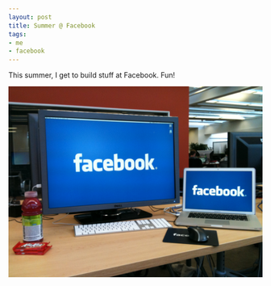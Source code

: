 ```yaml
---
layout: post
title: Summer @ Facebook
tags:
- me
- facebook
---
```


This summer, I get to build stuff at Facebook. Fun!

![My Desk at Facebook](/images/my-desk-facebook.jpg)